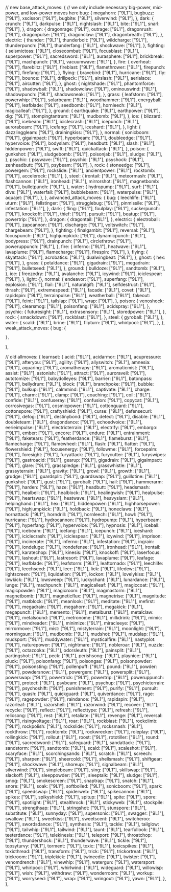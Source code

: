 // new
base_attack_moves: {
	// we only include necessary big-power, mid-power, and low-power moves here
	bug: {
		megahorn: ["9L1"],
		bugbuzz: ["9L1"],
		xscissor: ["9L1"],
		bugbite: ["9L1"],
		silverwind: ["9L1"],
	},
	dark: {
		crunch: ["9L1"],
		darkpulse: ["9L1"],
		nightslash: ["9L1"],
		bite: ["9L1"],
		snarl: ["9L1"],
	},
	dragon: {
		dragonrage: ["9L1"],
		outrage: ["9L1"],
		dragonrush: ["9L1"],
		dragonpulse: ["9L1"],
		dragonclaw: ["9L1"],
		dragonbreath: ["9L1"],
	},
	electric: {
		thunder: ["9L1"],
		thunderbolt: ["9L1"],
		wildcharge: ["9L1"],
		thunderpunch: ["9L1"],
		thunderfang: ["9L1"],
		shockwave: ["9L1"],
	},
	fighting: {
		seismictoss: ["9L1"],
		closecombat: ["9L1"],
		focusblast: ["9L1"],
		superpower: ["9L1"],
		sacredsword: ["9L1"],
		aurasphere: ["9L1"],
		brickbreak: ["9L1"],
		machpunch: ["9L1"],
		vacuumwave: ["9L1"],
	},
	fire: {
		overheat: ["9L1"],
		flareblitz: ["9L1"],
		fireblast: ["9L1"],
		flamethrower: ["9L1"],
		firepunch: ["9L1"],
		firefang: ["9L1"],
	},
	flying: {
		bravebird: ["9L1"],
		hurricane: ["9L1"],
		fly: ["9L1"],
		bounce: ["9L1"],
		drillpeck: ["9L1"],
		airslash: ["9L1"],
		aerialace: ["9L1"],
		aircutter: ["9L1"],
	},
	ghost: {
		nightshade: ["9L1"],
		phantomforce: ["9L1"],
		shadowball: ["9L1"],
		shadowclaw: ["9L1"],
		ominouswind: ["9L1"],
		shadowpunch: ["9L1"],
		shadowsneak: ["9L1"],
	},
	grass: {
		leafstorm: ["9L1"],
		powerwhip: ["9L1"],
		solarbeam: ["9L1"],
		woodhammer: ["9L1"],
		energyball: ["9L1"],
		leafblade: ["9L1"],
		seedbomb: ["9L1"],
		hornleech: ["9L1"],
		magicalleaf: ["9L1"],
	},
	ground: {
		earthquake: ["9L1"],
		earthpower: ["9L1"],
		dig: ["9L1"],
		stompingtantrum: ["9L1"],
		mudbomb: ["9L1"],
	},
	ice: {
		blizzard: ["9L1"],
		icebeam: ["9L1"],
		iciclecrash: ["9L1"],
		icepunch: ["9L1"],
		aurorabeam: ["9L1"],
		icefang: ["9L1"],
		iceshard: ["9L1"],
	},
	light: {
		dazzlinggleam: ["9L1"],
		drainingkiss: ["9L1"],
	},
	normal: {
		sonicboom: ["9L1"],
		gigaimpact: ["9L1"],
		hyperbeam: ["9L1"],
		doubleedge: ["9L1"],
		hypervoice: ["9L1"],
		bodyslam: ["9L1"],
		headbutt: ["9L1"],
		slash: ["9L1"],
		hiddenpower: ["9L1"],
		swift: ["9L1"],
		quickattack: ["9L1"],
	},
	poison: {
		gunkshot: ["9L1"],
		sludgebomb: ["9L1"],
		poisonjab: ["9L1"],
		sludge: ["9L1"],
	},
	psychic: {
		psywave: ["9L1"],
		psychic: ["9L1"],
		psyshock: ["9L1"],
		zenheadbutt: ["9L1"],
		psybeam: ["9L1"],
	},
	rock: {
		stoneedge: ["9L1"],
		powergem: ["9L1"],
		rockslide: ["9L1"],
		ancientpower: ["9L1"],
		rocktomb: ["9L1"],
		accelerock: ["9L1"],
	},
	steel: {
		irontail: ["9L1"],
		meteormash: ["9L1"],
		flashcannon: ["9L1"],
		ironhead: ["9L1"],
		mirrorshot: ["9L1"],
		magnetbomb: ["9L1"],
		bulletpunch: ["9L1"],
	},
	water: {
		hydropump: ["9L1"],
		surf: ["9L1"],
		dive: ["9L1"],
		waterfall: ["9L1"],
		bubblebeam: ["9L1"],
		waterpulse: ["9L1"],
		aquajet: ["9L1"],
	},
},
advanced_attack_moves: {
	bug: {
		leechlife: ["9L1"],
		uturn: ["9L1"],
		fellstinger: ["9L1"],
		strugglebug: ["9L1"],
		pinmissile: ["9L1"],
		infestation: ["9L1"],
	},
	dark: {
		fling: ["9L1"],
		foulplay: ["9L1"],
		suckerpunch: ["9L1"],
		knockoff: ["9L1"],
		thief: ["9L1"],
		pursuit: ["9L1"],
		beatup: ["9L1"],
		powertrip: ["9L1"],
	},
	dragon: {
		dragontail: ["9L1"],
	},
	electric: {
		electroball: ["9L1"],
		zapcannon: ["9L1"],
		discharge: ["9L1"],
		voltswitch: ["9L1"],
		chargebeam: ["9L1"],
	},
	fighting: {
		finalgambit: ["9L1"],
		reversal: ["9L1"],
		focuspunch: ["9L1"],
		highjumpkick: ["9L1"],
		dynamicpunch: ["9L1"],
		bodypress: ["9L1"],
		drainpunch: ["9L1"],
		circlethrow: ["9L1"],
		poweruppunch: ["9L1"],
	},
	fire: {
		inferno: ["9L1"],
		heatwave: ["9L1"],
		lavaplume: ["9L1"],
		flamecharge: ["9L1"],
		firespin: ["9L1"],
	},
	flying: {
		skyattack: ["9L1"],
		acrobatics: ["9L1"],
		dualwingbeat: ["9L1"],
	},
	ghost: {
		hex: ["9L1"],
	},
	grass: {
		petaldance: ["9L1"],
		gigadrain: ["9L1"],
		megadrain: ["9L1"],
		bulletseed: ["9L1"],
	},
	ground: {
		bulldoze: ["9L1"],
		sandtomb: ["9L1"],
	},
	ice: {
		freezedry: ["9L1"],
		avalanche: ["9L1"],
		icywind: ["9L1"],
		iciclespear: ["9L1"],
	},
	light: {},
	normal: {
		endeavor: ["9L1"],
		superfang: ["9L1"],
		explosion: ["9L1"],
		flail: ["9L1"],
		naturalgift: ["9L1"],
		selfdestruct: ["9L1"],
		thrash: ["9L1"],
		extremespeed: ["9L1"],
		facade: ["9L1"],
		covet: ["9L1"],
		rapidspin: ["9L1"],
		terrainpulse: ["9L1"],
		weatherball: ["9L1"],
		fakeout: ["9L1"],
		feint: ["9L1"],
		tailslap: ["9L1"],
		wrap: ["9L1"],
	},
	poison: {
		venoshock: ["9L1"],
		clearsmog: ["9L1"],
		poisonfang: ["9L1"],
		acidspray: ["9L1"],
	},
	psychic: {
		futuresight: ["9L1"],
		extrasensory: ["9L1"],
		storedpower: ["9L1"],
	},
	rock: {
		smackdown: ["9L1"],
		rockblast: ["9L1"],
	},
	steel: {
		gyroball: ["9L1"],
	},
	water: {
		scald: ["9L1"],
		brine: ["9L1"],
		flipturn: ["9L1"],
		whirlpool: ["9L1"],
	},
},
weak_attack_moves: {
	bug: {

	},
},


// old
allmoves: {
	learnset: {
		acid: ["9L1"],
		acidarmor: ["9L1"],
		acupressure: ["9L1"],
		afteryou: ["9L1"],
		agility: ["9L1"],
		allyswitch: ["9L1"],
		amnesia: ["9L1"],
		aquaring: ["9L1"],
		aromatherapy: ["9L1"],
		aromaticmist: ["9L1"],
		assist: ["9L1"],
		astonish: ["9L1"],
		attract: ["9L1"],
		auroraveil: ["9L1"],
		autotomize: ["9L1"],
		babydolleyes: ["9L1"],
		barrier: ["9L1"],
		batonpass: ["9L1"],
		bellydrum: ["9L1"],
		block: ["9L1"],
		branchpoke: ["9L1"],
		bubble: ["9L1"],
		bulkup: ["9L1"],
		calmmind: ["9L1"],
		captivate: ["9L1"],
		charge: ["9L1"],
		charm: ["9L1"],
		clamp: ["9L1"],
		coaching: ["9L1"],
		coil: ["9L1"],
		confide: ["9L1"],
		confuseray: ["9L1"],
		confusion: ["9L1"],
		copycat: ["9L1"],
		corrosivegas: ["9L1"],
		cosmicpower: ["9L1"],
		cottonguard: ["9L1"],
		cottonspore: ["9L1"],
		craftyshield: ["9L1"],
		curse: ["9L1"],
		defensecurl: ["9L1"],
		defog: ["9L1"],
		destinybond: ["9L1"],
		detect: ["9L1"],
		disable: ["9L1"],
		doubleteam: ["9L1"],
		dragondance: ["9L1"],
		echoedvoice: ["9L1"],
		eerieimpulse: ["9L1"],
		electricterrain: ["9L1"],
		electrify: ["9L1"],
		embargo: ["9L1"],
		ember: ["9L1"],
		encore: ["9L1"],
		endure: ["9L1"],
		entrainment: ["9L1"],
		faketears: ["9L1"],
		featherdance: ["9L1"],
		flameburst: ["9L1"],
		flamecharge: ["9L1"],
		flamewheel: ["9L1"],
		flash: ["9L1"],
		flatter: ["9L1"],
		flowershield: ["9L1"],
		focusenergy: ["9L1"],
		followme: ["9L1"],
		forcepalm: ["9L1"],
		foresight: ["9L1"],
		furyattack: ["9L1"],
		furycutter: ["9L1"],
		furyswipes: ["9L1"],
		gastroacid: ["9L1"],
		gearup: ["9L1"],
		gigadrain: ["9L1"],
		gigaimpact: ["9L1"],
		glare: ["9L1"],
		grasspledge: ["9L1"],
		grasswhistle: ["9L1"],
		grassyterrain: ["9L1"],
		gravity: ["9L1"],
		growl: ["9L1"],
		growth: ["9L1"],
		grudge: ["9L1"],
		guardsplit: ["9L1"],
		guardswap: ["9L1"],
		guillotine: ["9L1"],
		gunkshot: ["9L1"],
		gust: ["9L1"],
		gyroball: ["9L1"],
		hail: ["9L1"],
		hammerarm: ["9L1"],
		harden: ["9L1"],
		haze: ["9L1"],
		headbutt: ["9L1"],
		headsmash: ["9L1"],
		healbell: ["9L1"],
		healblock: ["9L1"],
		healingwish: ["9L1"],
		healpulse: ["9L1"],
		heartswap: ["9L1"],
		heatwave: ["9L1"],
		heavyslam: ["9L1"],
		helpinghand: ["9L1"],
		hex: ["9L1"],
		hiddenpower: ["9L1"],
		highhorsepower: ["9L1"],
		highjumpkick: ["9L1"],
		holdback: ["9L1"],
		honeclaws: ["9L1"],
		hornattack: ["9L1"],
		horndrill: ["9L1"],
		hornleech: ["9L1"],
		howl: ["9L1"],
		hurricane: ["9L1"],
		hydrocannon: ["9L1"],
		hydropump: ["9L1"],
		hyperbeam: ["9L1"],
		hyperfang: ["9L1"],
		hypervoice: ["9L1"],
		hypnosis: ["9L1"],
		iceball: ["9L1"],
		icebeam: ["9L1"],
		icefang: ["9L1"],
		icepunch: ["9L1"],
		iceshard: ["9L1"],
		iciclecrash: ["9L1"],
		iciclespear: ["9L1"],
		icywind: ["9L1"],
		imprison: ["9L1"],
		incinerate: ["9L1"],
		inferno: ["9L1"],
		infestation: ["9L1"],
		ingrain: ["9L1"],
		iondeluge: ["9L1"],
		irondefense: ["9L1"],
		ironhead: ["9L1"],
		irontail: ["9L1"],
		karatechop: ["9L1"],
		kinesis: ["9L1"],
		knockoff: ["9L1"],
		laserfocus: ["9L1"],
		lashout: ["9L1"],
		lastresort: ["9L1"],
		lavaplume: ["9L1"],
		leafage: ["9L1"],
		leafblade: ["9L1"],
		leafstorm: ["9L1"],
		leaftornado: ["9L1"],
		leechlife: ["9L1"],
		leechseed: ["9L1"],
		leer: ["9L1"],
		lick: ["9L1"],
		lifedew: ["9L1"],
		lightscreen: ["9L1"],
		liquidation: ["9L1"],
		lockon: ["9L1"],
		lovelykiss: ["9L1"],
		lowkick: ["9L1"],
		lowsweep: ["9L1"],
		luckychant: ["9L1"],
		lunardance: ["9L1"],
		lunge: ["9L1"],
		machpunch: ["9L1"],
		magicalleaf: ["9L1"],
		magiccoat: ["9L1"],
		magicpowder: ["9L1"],
		magicroom: ["9L1"],
		magmastorm: ["9L1"],
		magnetbomb: ["9L1"],
		magneticflux: ["9L1"],
		magnetrise: ["9L1"],
		magnitude: ["9L1"],
		matblock: ["9L1"],
		meanlook: ["9L1"],
		meditate: ["9L1"],
		mefirst: ["9L1"],
		megadrain: ["9L1"],
		megahorn: ["9L1"],
		megakick: ["9L1"],
		megapunch: ["9L1"],
		memento: ["9L1"],
		metalburst: ["9L1"],
		metalclaw: ["9L1"],
		metalsound: ["9L1"],
		metronome: ["9L1"],
		milkdrink: ["9L1"],
		mimic: ["9L1"],
		mindreader: ["9L1"],
		minimize: ["9L1"],
		miracleeye: ["9L1"],
		mirrormove: ["9L1"],
		mist: ["9L1"],
		mistyterrain: ["9L1"],
		moonlight: ["9L1"],
		morningsun: ["9L1"],
		mudbomb: ["9L1"],
		mudshot: ["9L1"],
		mudslap: ["9L1"],
		mudsport: ["9L1"],
		muddywater: ["9L1"],
		mysticalfire: ["9L1"],
		nastyplot: ["9L1"],
		naturepower: ["9L1"],
		nightmare: ["9L1"],
		nobleroar: ["9L1"],
		nuzzle: ["9L1"],
		octazooka: ["9L1"],
		odorsleuth: ["9L1"],
		painsplit: ["9L1"],
		partingshot: ["9L1"],
		peck: ["9L1"],
		perishsong: ["9L1"],
		playnice: ["9L1"],
		pluck: ["9L1"],
		poisonfang: ["9L1"],
		poisongas: ["9L1"],
		poisonpowder: ["9L1"],
		poisonsting: ["9L1"],
		pollenpuff: ["9L1"],
		pound: ["9L1"],
		powder: ["9L1"],
		powdersnow: ["9L1"],
		powergem: ["9L1"],
		powersplit: ["9L1"],
		powerswap: ["9L1"],
		powertrick: ["9L1"],
		powertrip: ["9L1"],
		poweruppunch: ["9L1"],
		protect: ["9L1"],
		psybeam: ["9L1"],
		psychup: ["9L1"],
		psychicterrain: ["9L1"],
		psychoshift: ["9L1"],
		punishment: ["9L1"],
		purify: ["9L1"],
		pursuit: ["9L1"],
		quash: ["9L1"],
		quickguard: ["9L1"],
		quiverdance: ["9L1"],
		rage: ["9L1"],
		ragepowder: ["9L1"],
		raindance: ["9L1"],
		rapidspin: ["9L1"],
		razorleaf: ["9L1"],
		razorshell: ["9L1"],
		razorwind: ["9L1"],
		recover: ["9L1"],
		recycle: ["9L1"],
		reflect: ["9L1"],
		reflecttype: ["9L1"],
		refresh: ["9L1"],
		relicsong: ["9L1"],
		rest: ["9L1"],
		retaliate: ["9L1"],
		revenge: ["9L1"],
		reversal: ["9L1"],
		risingvoltage: ["9L1"],
		roar: ["9L1"],
		rockblast: ["9L1"],
		rockclimb: ["9L1"],
		rockpolish: ["9L1"],
		rockslide: ["9L1"],
		rocksmash: ["9L1"],
		rockthrow: ["9L1"],
		rocktomb: ["9L1"],
		rockwrecker: ["9L1"],
		roleplay: ["9L1"],
		rollingkick: ["9L1"],
		rollout: ["9L1"],
		roost: ["9L1"],
		rototiller: ["9L1"],
		round: ["9L1"],
		sacredsword: ["9L1"],
		safeguard: ["9L1"],
		sandattack: ["9L1"],
		sandstorm: ["9L1"],
		sandtomb: ["9L1"],
		scald: ["9L1"],
		scaleshot: ["9L1"],
		scaryface: ["9L1"],
		scorchingsands: ["9L1"],
		scratch: ["9L1"],
		screech: ["9L1"],
		sharpen: ["9L1"],
		sheercold: ["9L1"],
		shellsmash: ["9L1"],
		shiftgear: ["9L1"],
		shockwave: ["9L1"],
		shoreup: ["9L1"],
		signalbeam: ["9L1"],
		silverwind: ["9L1"],
		simplebeam: ["9L1"],
		sing: ["9L1"],
		skillswap: ["9L1"],
		slackoff: ["9L1"],
		sleeppowder: ["9L1"],
		sleeptalk: ["9L1"],
		sludge: ["9L1"],
		smog: ["9L1"],
		smokescreen: ["9L1"],
		snaptrap: ["9L1"],
		snatch: ["9L1"],
		snore: ["9L1"],
		soak: ["9L1"],
		softboiled: ["9L1"],
		sonicboom: ["9L1"],
		spark: ["9L1"],
		speedswap: ["9L1"],
		spiderweb: ["9L1"],
		spikecannon: ["9L1"],
		spikes: ["9L1"],
		spikyshield: ["9L1"],
		spitup: ["9L1"],
		spite: ["9L1"],
		spore: ["9L1"],
		spotlight: ["9L1"],
		stealthrock: ["9L1"],
		stickyweb: ["9L1"],
		stockpile: ["9L1"],
		strengthsap: ["9L1"],
		stringshot: ["9L1"],
		stunspore: ["9L1"],
		substitute: ["9L1"],
		sunnyday: ["9L1"],
		supersonic: ["9L1"],
		swagger: ["9L1"],
		swallow: ["9L1"],
		sweetkiss: ["9L1"],
		sweetscent: ["9L1"],
		switcheroo: ["9L1"],
		swordsdance: ["9L1"],
		synthesis: ["9L1"],
		tackle: ["9L1"],
		tailglow: ["9L1"],
		tailwhip: ["9L1"],
		tailwind: ["9L1"],
		taunt: ["9L1"],
		tearfullook: ["9L1"],
		teeterdance: ["9L1"],
		telekinesis: ["9L1"],
		teleport: ["9L1"],
		throatchop: ["9L1"],
		thundershock: ["9L1"],
		thunderwave: ["9L1"],
		tickle: ["9L1"],
		topsyturvy: ["9L1"],
		torment: ["9L1"],
		toxic: ["9L1"],
		toxicspikes: ["9L1"],
		toxicthread: ["9L1"],
		transform: ["9L1"],
		trick: ["9L1"],
		trickortreat: ["9L1"],
		trickroom: ["9L1"],
		triplekick: ["9L1"],
		twineedle: ["9L1"],
		twister: ["9L1"],
		venomdrench: ["9L1"],
		vinewhip: ["9L1"],
		watergun: ["9L1"],
		watersport: ["9L1"],
		whirlpool: ["9L1"],
		whirlwind: ["9L1"],
		wideguard: ["9L1"],
		willowisp: ["9L1"],
		wish: ["9L1"],
		withdraw: ["9L1"],
		wonderroom: ["9L1"],
		workup: ["9L1"],
		worryseed: ["9L1"],
		wrap: ["9L1"],
		wringout: ["9L1"],
		yawn: ["9L1"],
	},
},